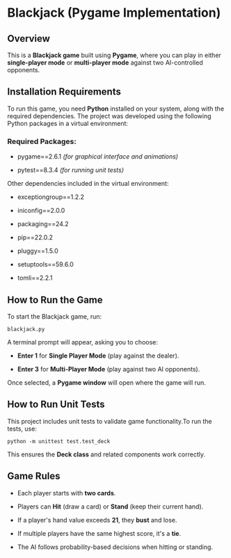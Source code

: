 **Blackjack (Pygame Implementation)**
=====================================

**Overview**
------------

This is a **Blackjack game** built using **Pygame**, where you can play in either **single-player mode** or **multi-player mode** against two AI-controlled opponents.

**Installation Requirements**
-----------------------------

To run this game, you need **Python** installed on your system, along with the required dependencies. The project was developed using the following Python packages in a virtual environment:

### **Required Packages:**

*   pygame==2.6.1 _(for graphical interface and animations)_
    
*   pytest==8.3.4 _(for running unit tests)_
    

Other dependencies included in the virtual environment:

*   exceptiongroup==1.2.2
    
*   iniconfig==2.0.0
    
*   packaging==24.2
    
*   pip==22.0.2
    
*   pluggy==1.5.0
    
*   setuptools==59.6.0
    
*   tomli==2.2.1
    


**How to Run the Game**
-----------------------

To start the Blackjack game, run:

`blackjack.py`

A terminal prompt will appear, asking you to choose:

*   **Enter 1** for **Single Player Mode** (play against the dealer).
    
*   **Enter 3** for **Multi-Player Mode** (play against two AI opponents).
    

Once selected, a **Pygame window** will open where the game will run.

**How to Run Unit Tests**
-------------------------

This project includes unit tests to validate game functionality.To run the tests, use:

`python -m unittest test.test_deck`

This ensures the **Deck class** and related components work correctly.


**Game Rules**
--------------

*   Each player starts with **two cards**.
    
*   Players can **Hit** (draw a card) or **Stand** (keep their current hand).
    
*   If a player's hand value exceeds **21**, they **bust** and lose.
    
*   If multiple players have the same highest score, it's a **tie**.
    
*   The AI follows probability-based decisions when hitting or standing.